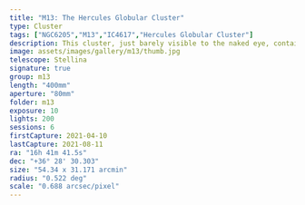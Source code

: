 ```yaml
---
title: "M13: The Hercules Globular Cluster"
type: Cluster
tags: ["NGC6205","M13","IC4617","Hercules Globular Cluster"]
description: This cluster, just barely visible to the naked eye, contains several hundred thousand stars in its diameter of 145 light years.
image: assets/images/gallery/m13/thumb.jpg
telescope: Stellina
signature: true
group: m13
length: "400mm"
aperture: "80mm"
folder: m13
exposure: 10
lights: 200
sessions: 6
firstCapture: 2021-04-10
lastCapture: 2021-08-11
ra: "16h 41m 41.5s"
dec: "+36° 28' 30.303"
size: "54.34 x 31.171 arcmin"
radius: "0.522 deg"
scale: "0.688 arcsec/pixel"
---
```

